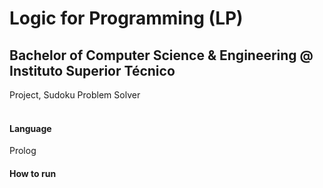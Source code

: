 # Logic for Programming (LP)
## Bachelor of Computer Science & Engineering @ Instituto Superior Técnico
Project, Sudoku Problem Solver
<br><br>

#### Language
Prolog

#### How to run
``````
